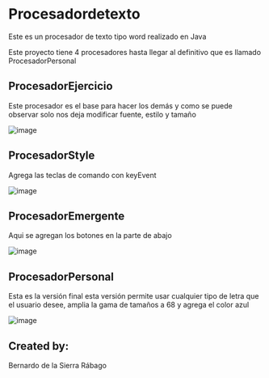 # Procesadordetexto

Este es un procesador de texto tipo word realizado en Java

Este proyecto tiene 4 procesadores hasta llegar al definitivo que es llamado ProcesadorPersonal

## ProcesadorEjercicio
Este procesador es el base para hacer los demás y como se puede observar solo nos deja modificar fuente, estilo y tamaño

![image](https://user-images.githubusercontent.com/93608793/181360616-441f237f-c68b-4b90-96c1-70c15cdcd96c.png)

## ProcesadorStyle

Agrega las teclas de comando con keyEvent

![image](https://user-images.githubusercontent.com/93608793/181361339-60e241ad-4ab9-439a-8f0d-490755f3b398.png)

## ProcesadorEmergente

Aqui se agregan los botones en la parte de abajo

![image](https://user-images.githubusercontent.com/93608793/181360950-641be8f2-5812-4c30-adc8-19d3c9dea591.png)

## ProcesadorPersonal

Esta es la versión final esta versión permite usar cualquier tipo de letra que el usuario desee, amplia la gama de tamaños a 68 y agrega el color azul

![image](https://user-images.githubusercontent.com/93608793/181362140-5f1ced13-2c24-4424-bc6e-d1c9b07dc433.png)


## Created by:

Bernardo de la Sierra Rábago

